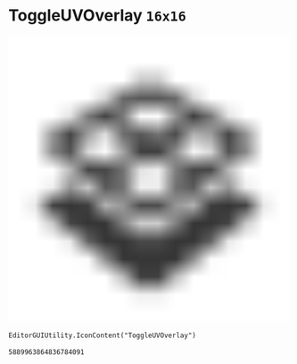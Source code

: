 # ToggleUVOverlay `16x16`
<img src="/img/ToggleUVOverlay.png" width=512 height=512>

``` CSharp
EditorGUIUtility.IconContent("ToggleUVOverlay")
```
```
5889963864836784091
```
